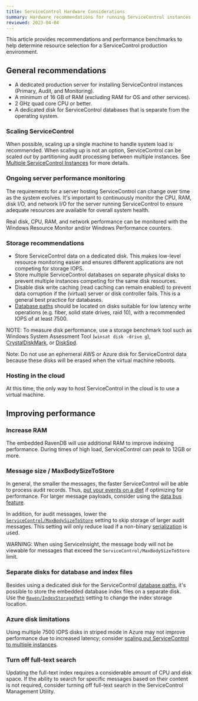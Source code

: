 ```yaml
---
title: ServiceControl Hardware Considerations
summary: Hardware recommendations for running ServiceControl instances
reviewed: 2023-04-04
---
```


This article provides recommendations and performance benchmarks to help determine resource selection for a ServiceControl production environment.

## General recommendations

* A dedicated production server for installing ServiceControl instances (Primary, Audit, and Monitoring).
* A minimum of 16 GB of RAM (excluding RAM for OS and other services).
* 2 GHz quad core CPU or better.
* A dedicated disk for ServiceControl databases that is separate from the operating system.

### Scaling ServiceControl

When possible, scaling *up* a single machine to handle system load is recommended. When scaling up is not an option, ServiceControl can be scaled *out* by partitioning audit processing between multiple instances. See [Multiple ServiceControl Instances](remotes.md) for more details.

### Ongoing server performance monitoring

The requirements for a server hosting ServiceControl can change over time as the system evolves. It's important to continuously monitor the CPU, RAM, disk I/O, and network I/O for the server running ServiceControl to ensure adequate resources are available for overall system health.

Real disk, CPU, RAM, and network performance can be monitored with the Windows Resource Monitor and/or Windows Performance counters.

### Storage recommendations

* Store ServiceControl data on a dedicated disk. This makes low-level resource monitoring easier and ensures different applications are not competing for storage IOPS.
* Store multiple ServiceControl databases on separate physical disks to prevent multiple instances competing for the same disk resources.
* Disable disk write caching (read caching can remain enabled) to prevent data corruption if the (virtual) server or disk controller fails. This is a general best practice for databases.
* [Database paths](/servicecontrol/creating-config-file.md#host-settings-servicecontroldbpath) should be located on disks suitable for low latency write operations (e.g. fiber, solid state drives, raid 10), with a recommended IOPS of at least 7500.

NOTE: To measure disk performance, use a storage benchmark tool such as Windows System Assessment Tool (`winsat disk -drive g`), [CrystalDiskMark](https://crystalmark.info/en/software/crystaldiskmark/), or [DiskSpd](https://github.com/Microsoft/diskspd).

Note: Do not use an ephemeral AWS or Azure disk for ServiceControl data because these disks will be erased when the virtual machine reboots.

### Hosting in the cloud

At this time, the only way to host ServiceControl in the cloud is to use a virtual machine.

## Improving performance

### Increase RAM

The embedded RavenDB will use additional RAM to improve indexing performance. During times of high load, ServiceControl can peak to 12GB or more.

### Message size / MaxBodySizeToStore

In general, the smaller the messages, the faster ServiceControl will be able to process audit records. Thus, [put your events on a diet](https://particular.net/blog/putting-your-events-on-a-diet) if optimizing for performance. For larger message payloads, consider using the [data bus feature](/nservicebus/messaging/databus/).

In addition, for audit messages, lower the [`ServiceControl/MaxBodySizeToStore`](/servicecontrol/creating-config-file.md#performance-tuning-servicecontrolmaxbodysizetostore) setting to skip storage of larger audit messages. This setting will only reduce load if a non-binary [serialization](/nservicebus/serialization/) is used.

WARNING: When using ServiceInsight, the message body will not be viewable for messages that exceed the `ServiceControl/MaxBodySizeToStore` limit.

### Separate disks for database and index files

Besides using a dedicated disk for the ServiceControl [database paths](/servicecontrol/creating-config-file.md#host-settings-servicecontroldbpath), it's possible to store the embedded database index files on a separate disk. Use the [`Raven/IndexStoragePath`](/servicecontrol/creating-config-file.md#host-settings-ravenindexstoragepath) setting to change the index storage location.

### Azure disk limitations

Using multiple 7500 IOPS disks in striped mode in Azure may not improve performance due to increased latency; consider [scaling out ServiceControl to multiple instances](#general-recommendations-scale-out).

### Turn off full-text search

Updating the full-text index requires a considerable amount of CPU and disk space. If the ability to search for specific messages based on their content is not required, consider turning off full-text search in the ServiceControl Management Utility.

